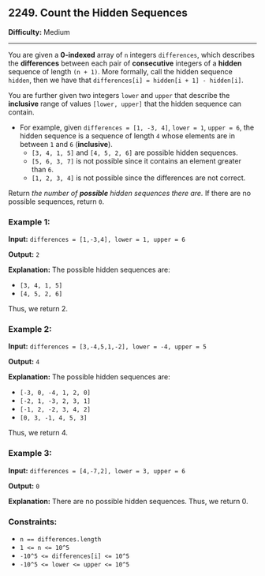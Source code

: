 ## 2249. Count the Hidden Sequences

**Difficulty:** Medium

---

You are given a **0-indexed** array of `n` integers `differences`, which describes the **differences** between each pair of **consecutive** integers of a **hidden** sequence of length `(n + 1)`. More formally, call the hidden sequence `hidden`, then we have that `differences[i] = hidden[i + 1] - hidden[i]`.

You are further given two integers `lower` and `upper` that describe the **inclusive** range of values `[lower, upper]` that the hidden sequence can contain.

- For example, given `differences = [1, -3, 4]`, `lower = 1`, `upper = 6`, the hidden sequence is a sequence of length `4` whose elements are in between `1` and `6` (**inclusive**).
    - `[3, 4, 1, 5]` and `[4, 5, 2, 6]` are possible hidden sequences.
    - `[5, 6, 3, 7]` is not possible since it contains an element greater than `6`.
    - `[1, 2, 3, 4]` is not possible since the differences are not correct.

Return _the number of **possible** hidden sequences there are._ If there are no possible sequences, return `0`.

### Example 1:

**Input:** `differences = [1,-3,4], lower = 1, upper = 6`

**Output:** `2`

**Explanation:** The possible hidden sequences are:

- `[3, 4, 1, 5]`
- `[4, 5, 2, 6]`

Thus, we return 2.

### Example 2:

**Input:** `differences = [3,-4,5,1,-2], lower = -4, upper = 5`

**Output:** `4`

**Explanation:** The possible hidden sequences are:

- `[-3, 0, -4, 1, 2, 0]`
- `[-2, 1, -3, 2, 3, 1]`
- `[-1, 2, -2, 3, 4, 2]`
- `[0, 3, -1, 4, 5, 3]`

Thus, we return 4.

### Example 3:

**Input:** `differences = [4,-7,2], lower = 3, upper = 6`

**Output:** `0`

**Explanation:** There are no possible hidden sequences. Thus, we return 0.

### Constraints:

- `n == differences.length`
- `1 <= n <= 10^5`
- `-10^5 <= differences[i] <= 10^5`
- `-10^5 <= lower <= upper <= 10^5`
